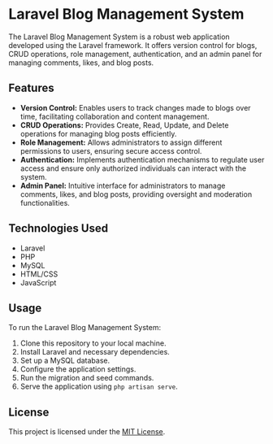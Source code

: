 # Laravel Blog Management System

The Laravel Blog Management System is a robust web application developed using the Laravel framework. It offers version control for blogs, CRUD operations, role management, authentication, and an admin panel for managing comments, likes, and blog posts.

## Features

- **Version Control:** Enables users to track changes made to blogs over time, facilitating collaboration and content management.
- **CRUD Operations:** Provides Create, Read, Update, and Delete operations for managing blog posts efficiently.
- **Role Management:** Allows administrators to assign different permissions to users, ensuring secure access control.
- **Authentication:** Implements authentication mechanisms to regulate user access and ensure only authorized individuals can interact with the system.
- **Admin Panel:** Intuitive interface for administrators to manage comments, likes, and blog posts, providing oversight and moderation functionalities.

## Technologies Used

- Laravel
- PHP
- MySQL
- HTML/CSS
- JavaScript

## Usage

To run the Laravel Blog Management System:

1. Clone this repository to your local machine.
2. Install Laravel and necessary dependencies.
3. Set up a MySQL database.
4. Configure the application settings.
5. Run the migration and seed commands.
6. Serve the application using `php artisan serve`.

## License

This project is licensed under the [MIT License](LICENSE).